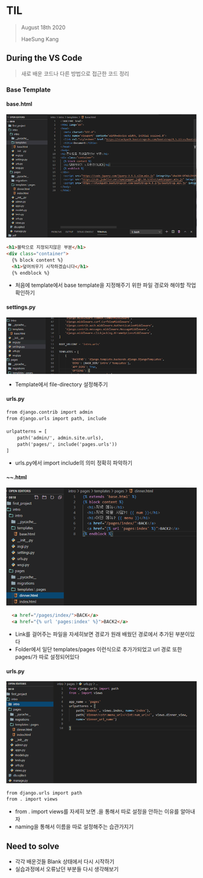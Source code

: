# TIL

> August 18th 2020
>
> HaeSung Kang



## During the VS Code

> 새로 배운 코드나 다른 방법으로 접근한 코드 정리



### Base Template

#### base.html

![](200818_TIL.assets/image-20200818212226420.png)

```html
<h1>블락으로 지정되지않은 부분</h1>
<div class="container">
  {% block content %}
  <h1>덮어씌우기 시작하겠습니다</h1>
  {% endblock %}
```

- 처음에 template에서 base template을 지정해주기 위한 파일 경로와 해야할 작업 확인하기

#### settings.py

![](200818_TIL.assets/image-20200818212515171.png)

- Template에서 file-directory 설정해주기

#### urls.py

```html
from django.contrib import admin
from django.urls import path, include

urlpatterns = [
    path('admin/', admin.site.urls),
    path('pages/', include('pages.urls'))
]
```

- urls.py에서 import include의 의미 정확히 파악하기

#### ~~.html

![](200818_TIL.assets/image-20200818212652928.png)

```html
  <a href="/pages/index/">BACK</a>
  <a href="{% url 'pages:index' %}">BACK2</a>
```

- Link를 걸어주는 파일을 자세히보면 경로가 원래 배웠던 경로에서 추가된 부분이있다 
- Folder에서 일단 templates/pages 이런식으로 추가가되었고 url 경로 또한 pages/가 따로 설정되어있다

#### urls.py

![](200818_TIL.assets/image-20200818212846099.png)

```html
from django.urls import path
from . import views
```

- from . import views를 자세히 보면 .을 통해서 따로 설정을 안하는 이유를 알아내자
- naming을 통해서 이름을 따로 설정해주는 습관가지기 



## Need to solve

- 각각 배운것들 Blank 상태에서 다시 시작하기
- 실습과정에서 오류났던 부분들 다시 생각해보기

